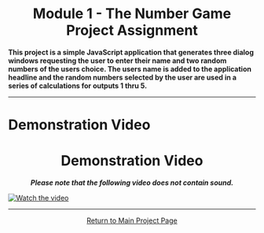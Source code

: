 <h1 align="center">Module 1 - The Number Game<br>Project Assignment</h1>

<strong><b>This project is a simple JavaScript application that generates three dialog windows requesting the user to enter their name and two random numbers of the users choice.  The users name is added to the application headline and the random numbers selected by the user are used in a series of calculations for outputs 1 thru 5.</b></strong>

<hr>

# Demonstration Video

<h1 align="center">Demonstration Video</h1>
<p align="center"><strong><em>Please note that the following video does not contain sound.</em></strong></p>

[![Watch the video](https://content.screencast.com/users/Derek9407/folders/Default/media/a02479c1-cfc0-4497-9d00-a03d5d5db514/Number_Game_GitHub.png)](https://www.screencast.com/t/aiR4kjGB)

<hr>

<a href="https://github.com/REPNOT/DEV279x_Projects"><p align="center">Return to Main Project Page</p></a>
